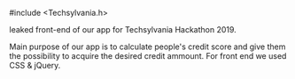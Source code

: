 #include <Techsylvania.h>

leaked front-end of our app for Techsylvania Hackathon 2019.

Main purpose of our app is to calculate people's credit score and give them the possibility to acquire the desired credit ammount. For front end we used CSS & jQuery.
